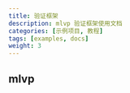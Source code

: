 ```yaml
---
title: 验证框架
description: mlvp 验证框架使用文档
categories: [示例项目, 教程]
tags: [examples, docs]
weight: 3
---
```


## mlvp

